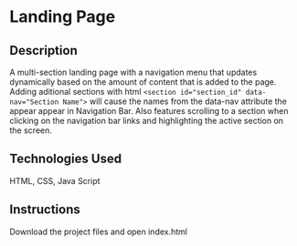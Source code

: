 # Landing Page

## Description

A multi-section landing page with a navigation menu that updates dynamically based on the amount of content that is added to the page. Adding aditional sections with html `<section id="section_id" data-nav="Section Name">` will cause the names from the data-nav attribute the appear appear in Navigation Bar. Also features scrolling to a section when clicking on the navigation bar links and highlighting the active section on the screen.

## Technologies Used

HTML, CSS, Java Script

## Instructions

Download the project files and open index.html

